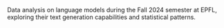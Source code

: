 Data analysis on language models during the Fall 2024 semester at EPFL, exploring their text generation capabilities and statistical patterns. 
